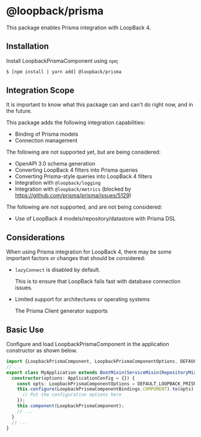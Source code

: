# @loopback/prisma

This package enables Prisma integration with LoopBack 4.

## Installation

Install LoopbackPrismaComponent using `npm`;

```sh
$ [npm install | yarn add] @loopback/prisma
```

## Integration Scope

It is important to know what this package can and can't do right now, and in the future.

This package adds the following integration capabilities:

- Binding of Prisma models
- Connection management

The following are not supported yet, but are being considered:

- OpenAPI 3.0 schema generation
- Converting LoopBack 4 filters into Prisma queries
- Converting Prisma-style queries into LoopBack 4 filters
- Integration with `@loopback/logging`
- Integration with `@loopback/metrics` (blocked by https://github.com/prisma/prisma/issues/5129)

The following are not supported, and are not being considered:

- Use of LoopBack 4 models/repository/datastore with Prisma DSL

## Considerations

When using Prisma integration for LoopBack 4, there may be some important
factors or changes that should be considered:

- `lazyConnect` is disabled by default.

    This is to ensure that LoopBack fails fast with database connection issues.

- Limited support for architectures or operating systems

    The Prisma Client generator supports

## Basic Use

Configure and load LoopbackPrismaComponent in the application constructor
as shown below.

```ts
import {LoopbackPrismaComponent, LoopbackPrismaComponentOptions, DEFAULT__LOOPBACK_PRISMA_OPTIONS} from '@loopback/prisma';
// ...
export class MyApplication extends BootMixin(ServiceMixin(RepositoryMixin(RestApplication))) {
  constructor(options: ApplicationConfig = {}) {
    const opts: LoopbackPrismaComponentOptions = DEFAULT_LOOPBACK_PRISMA_OPTIONS;
    this.configure(LoopbackPrismaComponentBindings.COMPONENT).to(opts);
      // Put the configuration options here
    });
    this.component(LoopbackPrismaComponent);
    // ...
  }
  // ...
}
```
